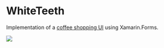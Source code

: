 # WhiteTeeth
Implementation of a [coffee shopping UI](https://dribbble.com/shots/11246934-Product-Page-Ui-Exploration/attachments/2854822?mode=media) using Xamarin.Forms.

![](https://raw.githubusercontent.com/sthewissen/WhiteTeeth/master/f60ee9468f73c7d0e9df317465544860.png)
